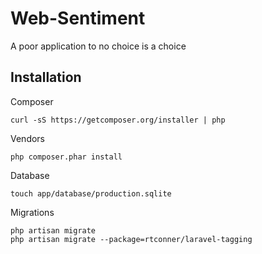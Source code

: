 # Web-Sentiment

A poor application to no choice is a choice

## Installation

Composer

    curl -sS https://getcomposer.org/installer | php

Vendors

    php composer.phar install

Database

    touch app/database/production.sqlite

Migrations

    php artisan migrate
    php artisan migrate --package=rtconner/laravel-tagging
